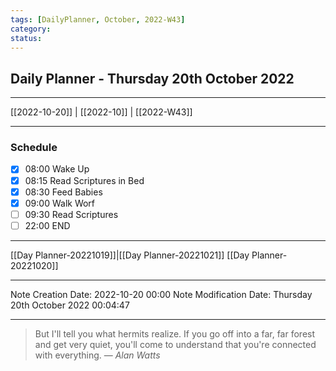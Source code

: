```yaml
---
tags: [DailyPlanner, October, 2022-W43]
category:
status:
---
```


## Daily Planner - Thursday 20th October 2022

---
[[2022-10-20]] | [[2022-10]] | [[2022-W43]]

---
### Schedule
- [x] 08:00 Wake Up
- [x] 08:15 Read Scriptures in Bed
- [x] 08:30 Feed Babies
- [x] 09:00 Walk Worf
- [ ] 09:30 Read Scriptures
- [ ] 22:00 END

---
[[Day Planner-20221019]]|[[Day Planner-20221021]]
[[Day Planner-20221020]]

---

Note Creation Date: 2022-10-20 00:00
Note Modification Date: Thursday 20th October 2022 00:04:47 

--- 
> But I'll tell you what hermits realize. If you go off into a far, far forest and get very quiet, you'll come to understand that you're connected with everything.
> — <cite>Alan Watts</cite>